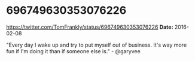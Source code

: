 # 696749630353076226
https://twitter.com/TomFrankly/status/696749630353076226
**Date:** 2016-02-08

"Every day I wake up and try to put myself out of business. It's way more fun if I'm doing it than if someone else is." - @garyvee
